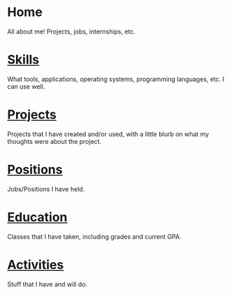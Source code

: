 # Home
All about me! Projects, jobs, internships, etc.

# [Skills](./Skills.md)

What tools, applications, operating systems, programming languages, etc. I can use well.

# [Projects](./Projects.md)

Projects that I have created and/or used, with a little blurb on what my thoughts were about the project.

# [Positions](./Positions.md)
Jobs/Positions I have held.

# [Education](./Education.md)

Classes that I have taken, including grades and current GPA.

# [Activities](./Activities.md)

Stuff that I have and will do.